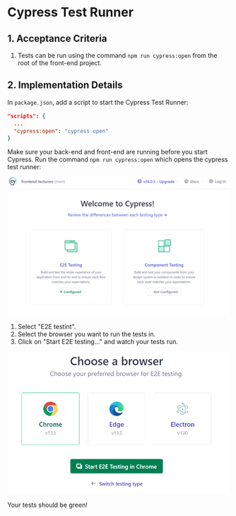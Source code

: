 # Cypress Test Runner

## 1. Acceptance Criteria

1. Tests can be run using the command `npm run cypress:open` from the root of the front-end project.

## 2. Implementation Details

In `package.json`, add a script to start the Cypress Test Runner:

```json
"scripts": {
  ...
  "cypress:open": "cypress open"
}
```

Make sure your back-end and front-end are running before you start Cypress.
Run the command `npm run cypress:open` which opens the cypress test runner:

![Cypress test runner](./images/cypress.png)

1. Select "E2E testint".
1. Select the browser you want to run the tests in.
1. Click on "Start E2E testing..." and watch your tests run.

![browser](./images/browser.png)

Your tests should be green!
